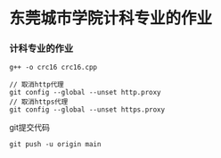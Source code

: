# 东莞城市学院计科专业的作业
### 计科专业的作业
```
g++ -o crc16 crc16.cpp
```
```
// 取消http代理
git config --global --unset http.proxy
// 取消https代理
git config --global --unset https.proxy
```
git提交代码
```
git push -u origin main
```

